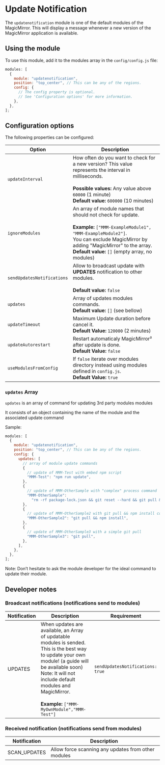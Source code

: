 # Update Notification

The `updatenotification` module is one of the default modules of the
MagicMirror. This will display a message whenever a new version of the
MagicMirror application is available.

## Using the module

To use this module, add it to the modules array in the `config/config.js` file:

```javascript
modules: [
  {
    module: "updatenotification",
    position: "top_center", // This can be any of the regions.
    config: {
      // The config property is optional.
      // See 'Configuration options' for more information.
    },
  },
];
```

## Configuration options

The following properties can be configured:

| Option                     | Description                                                                                                                                                                                                                                                   |
| -------------------------- | ------------------------------------------------------------------------------------------------------------------------------------------------------------------------------------------------------------------------------------------------------------- |
| `updateInterval`           | How often do you want to check for a new version? This value represents the interval in milliseconds. <br><br> **Possible values:** Any value above `60000` (1 minute) <br> **Default value:** `600000` (10 minutes)                                          |
| `ignoreModules`            | An array of module names that should not check for update. <br><br> **Example:** `["MMM-ExampleModule1", "MMM-ExampleModule2"]`.<br> You can exclude MagicMirror by adding "MagicMirror" to the array. <br> **Default value:** `[]` (empty array, no modules) |
| `sendUpdatesNotifications` | Allow to broadcast update with **UPDATES** notification to other modules.<br><br> **Default value:** `false`                                                                                                                                                  |
| `updates`                  | Array of updates modules commands. <br> **Default value:** `[]` (see bellow)                                                                                                                                                                                  |
| `updateTimeout`            | Maximum Update duration before cancel it. <br> **Default Value:** `120000` (2 minutes)                                                                                                                                                                        |
| `updateAutorestart`        | Restart automaticaly MagicMirror² after update is done. <br> **Default Value:** `false`                                                                                                                                                                       |
| `useModulesFromConfig`     | If `false` iterate over modules directory instead using modules defined in `config.js`. <br> **Default Value:** `true`                                                                                                                                        |

### `updates` Array

`updates` is an array of command for updating 3rd party modules modules

It consists of an object containing the name of the module and the associated
update command

Sample:

```javascript
modules: [
  {
    module: "updatenotification",
    position: "top_center", // This can be any of the regions.
    config: {
      updates: [
        // array of module update commands
        {
          // update of MMM-Test with embed npm script
          "MMM-Test": "npm run update",
        },
        {
          // update of MMM-OtherSample with "complex" process command
          "MMM-OtherSample":
            "rm -rf package-lock.json && git reset --hard && git pull && npm install",
        },
        {
          // update of MMM-OtherSample2 with git pull && npm install command
          "MMM-OtherSample2": "git pull && npm install",
        },
        {
          // update of MMM-OtherSample3 with a simple git pull
          "MMM-OtherSample3": "git pull",
        },
      ],
    },
  },
];
```

Note: Don’t hesitate to ask the module developer for the ideal command to update
their module.

## Developer notes

### Broadcast notifications (notifications send to modules)

| Notification | Description                                                                                                                                                                                                                                                                      | Requirement                      |
| ------------ | -------------------------------------------------------------------------------------------------------------------------------------------------------------------------------------------------------------------------------------------------------------------------------- | -------------------------------- |
| UPDATES      | When updates are available, an Array of updatable modules is sended. <br> This is the best way to update your own module! (a guide will be available soon) <br> Note: It will not include default modules and MagicMirror. <br><br>**Example:** `["MMM-MyOwnModule","MMM-Test"]` | `sendUpdatesNotifications: true` |

### Received notification (notifications send from modules)

| Notification | Description                                         |
| ------------ | --------------------------------------------------- |
| SCAN_UPDATES | Allow force scanning any updates from other modules |
